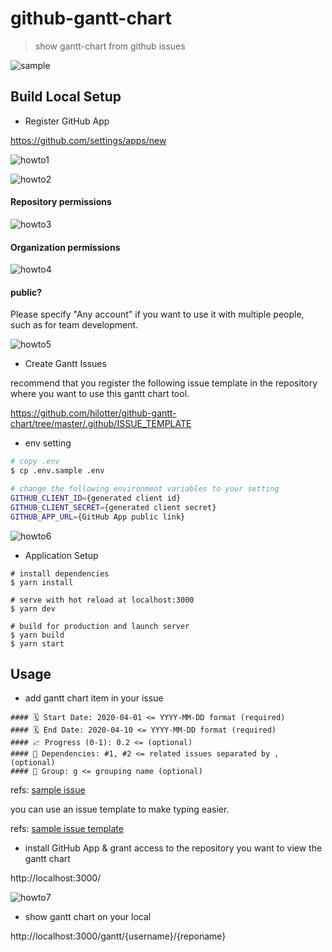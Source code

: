 # github-gantt-chart

> show gantt-chart from github issues

![sample](https://user-images.githubusercontent.com/1042519/78112646-7ac65e80-7439-11ea-8861-ed4110cf7e46.png)

## Build Local Setup

- Register GitHub App

https://github.com/settings/apps/new

![howto1](https://user-images.githubusercontent.com/1042519/202369787-7530ee6f-b86a-4a53-9688-742fffcb7fce.png)

![howto2](https://user-images.githubusercontent.com/1042519/202369784-0a50f300-99a7-4153-891a-91c895a74a6f.png)

#### Repository permissions

![howto3](https://user-images.githubusercontent.com/1042519/202369781-a666bd31-a9bb-413d-aebd-832038068b04.png)

#### Organization permissions

![howto4](https://user-images.githubusercontent.com/1042519/202369778-1570bd44-6614-4e74-8bed-0c6749575f91.png)

#### public?

Please specify "Any account" if you want to use it with multiple people, such as for team development.

![howto5](https://user-images.githubusercontent.com/1042519/202369774-6e9bb58f-4a29-4fd0-8a41-ff667e14a8fa.png)

- Create Gantt Issues

recommend that you register the following issue template in the repository where you want to use this gantt chart tool.

https://github.com/hilotter/github-gantt-chart/tree/master/.github/ISSUE_TEMPLATE

- env setting

```bash
# copy .env
$ cp .env.sample .env

# change the following environment variables to your setting
GITHUB_CLIENT_ID={generated client id}
GITHUB_CLIENT_SECRET={generated client secret}
GITHUB_APP_URL={GitHub App public link}
```

![howto6](https://user-images.githubusercontent.com/1042519/202369769-fc89902c-8acc-42c6-8972-98457fc61b32.jpg)

- Application Setup

```
# install dependencies
$ yarn install

# serve with hot reload at localhost:3000
$ yarn dev

# build for production and launch server
$ yarn build
$ yarn start
```

## Usage

- add gantt chart item in your issue

```
#### 🗓 Start Date: 2020-04-01 <= YYYY-MM-DD format (required)
#### 🗓 End Date: 2020-04-10 <= YYYY-MM-DD format (required)
#### 📈 Progress (0-1): 0.2 <= (optional)
#### 📝 Dependencies: #1, #2 <= related issues separated by , (optional)
#### 🧮 Group: g <= grouping name (optional)
```

refs: [sample issue](https://github.com/hilotter/github-gantt-chart/issues/1)

you can use an issue template to make typing easier.

refs: [sample issue template](https://github.com/hilotter/github-gantt-chart/tree/master/.github/ISSUE_TEMPLATE)

- install GitHub App & grant access to the repository you want to view the gantt chart

http://localhost:3000/

![howto7](https://user-images.githubusercontent.com/1042519/202369765-43db7328-8e4f-489b-8a38-95ee38b13d7a.jpg)

- show gantt chart on your local

http://localhost:3000/gantt/{username}/{reponame}
